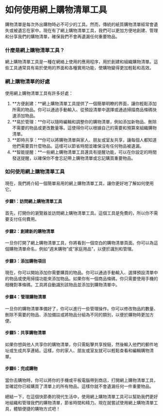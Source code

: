 如何使用網上購物清單工具
============

購物清單是每次外出購物時必不可少的工具。然而，傳統的紙質購物清單經常會遺失或被遺忘在家中。現在有了網上購物清單工具，我們可以更加方便地創建、管理和分享我們的購物清單，確保我們不會再遺漏任何重要物品。

### 什麼是網上購物清單工具？

網上購物清單工具是一種在網絡上使用的應用程序，用於創建和組織購物清單。這些工具通常具有易於使用的界面和各種實用功能，使購物變得更加輕鬆和高效。

### 網上購物清單的好處

使用網上購物清單工具有許多好處：

1. **方便創建：**網上購物清單工具提供了一個簡單明瞭的界面，讓你輕鬆添加所需的物品。你可以通過手動輸入、從預設清單中選擇或通過掃描商品條碼快速添加物品。
2. **易於管理：**你可以隨時編輯和調整你的購物清單，例如添加新物品、刪除不需要的物品或更改數量等。這使得你可以根據自己的需要和預算來組織購物清單。
3. **即時共享：**你可以將購物清單與家人、朋友或室友共享，讓每個人都知道他們需要買什麼物品。這樣可以節省時間並確保沒有任何物品被遺漏。
4. **智能提醒：**一些網上購物清單工具還具有提醒功能，可以在你設定的時間發送提醒，以確保你不會忘記帶上購物清單或忘記購買重要物品。

### 如何使用網上購物清單工具

現在，我們將介紹一個簡單易用的網上購物清單工具，讓你更好地了解如何使用它。

#### 步驟1：訪問網上購物清單工具

首先，打開你的瀏覽器並訪問網上購物清單工具。這個工具是免費的，所以你不需要支付任何費用。

#### 步驟2：創建新的購物清單

一旦你打開了網上購物清單工具，你將看到一個空白的購物清單頁面。你可以為這個購物清單命名，例如“週末購物”或“家庭用品”，以便於識別和管理。

#### 步驟3：添加購物項目

現在，你可以開始添加你需要購買的物品。你可以通過手動輸入、選擇預設清單中的物品或使用掃描功能來添加物品。如果你有一個商品條碼，你只需要使用手機的相機對準條碼，工具將自動識別該物品並添加到購物清單中。

#### 步驟4：管理購物清單

一旦你的購物清單準備好了，你可以進行一些管理操作。你可以修改物品的數量、刪除不需要的物品、添加備註或將物品分組為不同的類別，以便於購物時更加方便。

#### 步驟5：共享購物清單

如果你想與他人共享你的購物清單，你只需點擊共享按鈕，然後輸入他們的郵件地址或生成共享連結。這樣，你的家人、朋友或室友就可以輕鬆查看和編輯購物清單。

#### 步驟6：完成購物

當你去購物時，你可以將你的手機或平板電腦帶到商店，打開網上購物清單工具，並確認你已經購買了清單上的所有物品。這樣你就不會遺漏任何一件重要物品。

總結一下，在這個快節奏的現代生活中，使用網上購物清單工具可以幫助我們更好地組織和管理我們的購物清單，節省時間和精力。現在就嘗試使用網上購物清單工具，體驗便捷的購物方式吧！